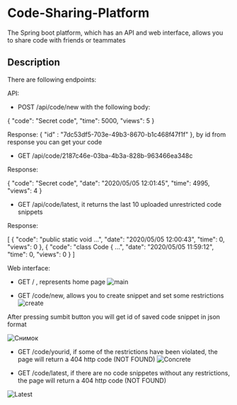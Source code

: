 # Code-Sharing-Platform
The Spring boot platform, which has an API and web interface, allows you to share code with friends or teammates

## Description

There are following endpoints:

API: 
- POST /api/code/new with the following body:

{
    "code": "Secret code",
    "time": 5000,
    "views": 5
}

Response: { "id" : "7dc53df5-703e-49b3-8670-b1c468f47f1f" }, by id from response you can get your code

- GET /api/code/2187c46e-03ba-4b3a-828b-963466ea348c 

Response:

{
    "code": "Secret code",
    "date": "2020/05/05 12:01:45",
    "time": 4995,
    "views": 4
}

- GET /api/code/latest, it returns the last 10 uploaded unrestricted code snippets

Response:

[
    {
        "code": "public static void ...",
        "date": "2020/05/05 12:00:43",
        "time": 0,
        "views": 0
    },
    {
        "code": "class Code { ...",
        "date": "2020/05/05 11:59:12",
        "time": 0,
        "views": 0
    }
]

Web interface: 

- GET / , represents home page
    ![main](https://user-images.githubusercontent.com/71446610/183884992-638ce9e7-d1af-4d6a-bb7f-131f18f128df.PNG)

- GET /code/new, allows you to create snippet and set some restrictions
![create](https://user-images.githubusercontent.com/71446610/183885211-327b2d1a-a080-4fee-b116-3777c1e522ba.PNG)

After pressing sumbit button you will get id of saved code snippet in json format

![Снимок](https://user-images.githubusercontent.com/71446610/183885434-d352d99b-9fe8-40ef-96c8-4eb6bc7a65c2.PNG)

- GET /code/yourid, if some of the restrictions have been violated, the page will return a 404 http code (NOT FOUND)
![Concrete](https://user-images.githubusercontent.com/71446610/183885781-dd633177-3559-4986-9a6d-0558ac459076.PNG)

- GET /code/latest, if there are no code snippetes without any restrictions, the page will return a 404 http code (NOT FOUND)

![Latest](https://user-images.githubusercontent.com/71446610/183886235-5a51df94-1d65-404d-a612-49762bceebee.PNG)




